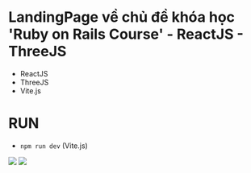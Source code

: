# LandingPage về chủ đề khóa học 'Ruby on Rails Course' - ReactJS - ThreeJS

- ReactJS
- ThreeJS
- Vite.js

# RUN
- `npm run dev` (Vite.js)

[![](https://img.shields.io/badge/-React-332B40?style=for-the-badge&logo=react)]()
[![](https://img.shields.io/badge/-Three.js-332B40?style=for-the-badge&logo=three.js)]()
